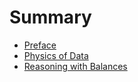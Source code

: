 # Summary

- [Preface](./preface.md)
- [Physics of Data](./data.md)
- [Reasoning with Balances](./balance.md)
